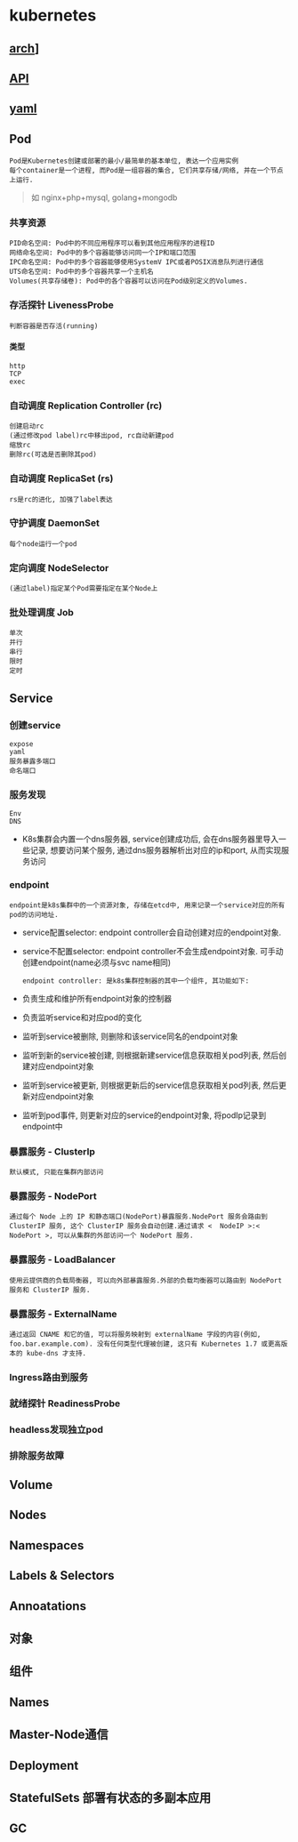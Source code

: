 # kubernetes

## [arch](k8s-arch.md)]  

## [API](k8s-api.md)

## [yaml](k8s-yaml.md)

## Pod

    Pod是Kubernetes创建或部署的最小/最简单的基本单位, 表达一个应用实例
    每个container是一个进程, 而Pod是一组容器的集合, 它们共享存储/网络, 并在一个节点上运行.

> 如 nginx+php+mysql, golang+mongodb

### 共享资源  

    PID命名空间: Pod中的不同应用程序可以看到其他应用程序的进程ID
    网络命名空间: Pod中的多个容器能够访问同一个IP和端口范围
    IPC命名空间: Pod中的多个容器能够使用SystemV IPC或者POSIX消息队列进行通信
    UTS命名空间: Pod中的多个容器共享一个主机名
    Volumes(共享存储卷): Pod中的各个容器可以访问在Pod级别定义的Volumes.  

### 存活探针 LivenessProbe

    判断容器是否存活(running)

#### 类型

    http  
    TCP  
    exec  

### 自动调度 Replication Controller (rc)

    创建启动rc
    (通过修改pod label)rc中移出pod, rc自动新建pod
    缩放rc
    删除rc(可选是否删除其pod)

### 自动调度 ReplicaSet (rs)

    rs是rc的进化, 加强了label表达

### 守护调度 DaemonSet

    每个node运行一个pod

### 定向调度 NodeSelector

    (通过label)指定某个Pod需要指定在某个Node上

### 批处理调度 Job

    单次  
    并行  
    串行  
    限时  
    定时  

## Service

### 创建service

    expose
    yaml
    服务暴露多端口
    命名端口

### 服务发现

    Env
    DNS

- K8s集群会内置一个dns服务器, service创建成功后, 会在dns服务器里导入一些记录, 想要访问某个服务, 通过dns服务器解析出对应的ip和port, 从而实现服务访问

### endpoint

    endpoint是k8s集群中的一个资源对象, 存储在etcd中, 用来记录一个service对应的所有pod的访问地址.  

- service配置selector: endpoint controller会自动创建对应的endpoint对象.

- service不配置selector: endpoint controller不会生成endpoint对象. 可手动创建endpoint(name必须与svc name相同)

      endpoint controller: 是k8s集群控制器的其中一个组件, 其功能如下:

- 负责生成和维护所有endpoint对象的控制器
- 负责监听service和对应pod的变化
- 监听到service被删除, 则删除和该service同名的endpoint对象
- 监听到新的service被创建, 则根据新建service信息获取相关pod列表, 然后创建对应endpoint对象
- 监听到service被更新, 则根据更新后的service信息获取相关pod列表, 然后更新对应endpoint对象
- 监听到pod事件, 则更新对应的service的endpoint对象, 将podIp记录到endpoint中

### 暴露服务 - ClusterIp

    默认模式, 只能在集群内部访问

### 暴露服务 - NodePort

    通过每个 Node 上的 IP 和静态端口(NodePort)暴露服务.NodePort 服务会路由到 ClusterIP 服务, 这个 ClusterIP 服务会自动创建.通过请求 <  NodeIP >:< NodePort >, 可以从集群的外部访问一个 NodePort 服务.

### 暴露服务 - LoadBalancer

    使用云提供商的负载局衡器, 可以向外部暴露服务.外部的负载均衡器可以路由到 NodePort 服务和 ClusterIP 服务.

### 暴露服务 - ExternalName

    通过返回 CNAME 和它的值, 可以将服务映射到 externalName 字段的内容(例如,  foo.bar.example.com). 没有任何类型代理被创建, 这只有 Kubernetes 1.7 或更高版本的 kube-dns 才支持.

### Ingress路由到服务

### 就绪探针 ReadinessProbe

### headless发现独立pod

### 排除服务故障

## Volume

## Nodes

## Namespaces

## Labels & Selectors

## Annoatations

## 对象

## 组件

## Names

## Master-Node通信

## Deployment

## StatefulSets 部署有状态的多副本应用

## GC
